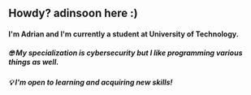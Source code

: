 ## Howdy? adinsoon here :)

#### I'm Adrian and I'm currently a student at University of Technology. 
##### :nerd_face: My specialization is cybersecurity but I like programming various things as well.
##### 💡 I'm open to learning and acquiring new skills! 

<!--- ![Chart](https://github.com/adinsoon/adinsoon/blob/master/my_progress.gif) >
